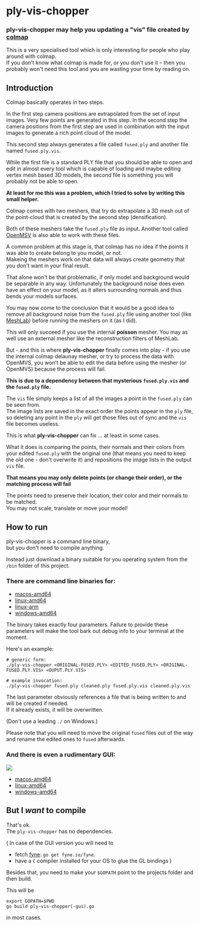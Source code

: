 # ply-vis-chopper

### ply-vis-chopper may help you updating a "vis" file created by [colmap](https://demuc.de/colmap/)

This is a very specialised tool which is only interesting for people who play around with colmap.  
If you don't know what colmap is made for, or you don't use it – then you probably won't need this tool and you are wasting your time by reading on.

## Introduction

Colmap basically operates in two steps.

In the first step camera positions are extrapolated from the set of input images. Very few points are generated in this step.
In the second step the camera positions from the first step are used in combination with the input images to generate a rich point cloud of the model.

This second step always generates a file called `fused.ply` and another file named `fused.ply.vis`.

While the first file is a standard PLY file that you should be able to open and edit in almost every tool which is capable of loading and maybe editing vertex mesh based 3D models, the second file is something you will probably not be able to open.

**At least for me this was a problem, which I tried to solve by writing this small helper.**

Colmap comes with two meshers, that try do extrapolate a 3D mesh out of the point-cloud that is created by the second step (densification).

Both of these meshers take the `fused.ply` file as input.
Another tool called [OpenMSV](https://github.com/cdcseacave/openMVS) is also able to work with these files.

A common problem at this stage is, that colmap has no idea if the points it was able to create belong to you model, or not.  
Makeing the meshers work on that data will always create geometry that you don't want in your final result.

That alone won't be that problematic, if only model and background would be separable in any way.
Unfortunately the background noise does even have an effect on your model, as it alters surrounding normals and thus bends your models surfaces.

You may now come to the conclusion that it would be a good idea to remove all background noise from the `fused.ply` file using another tool (like [MeshLab](https://www.meshlab.net/)) before running the meshers on it (as I did).

This will only succeed if you use the internal **poisson** mesher.
You may as well use an external mesher like the reconstruction filters of MeshLab.

But - and this is where **ply-vis-chopper** finally comes into play - if you use the internal colmap delaunay mesher, or try to process the data with OpenMVS, you won't be able to edit the data before using the mesher (or OpenMVS) because the process will fail.

**This is due to a dependency between that mysterious `fused.ply.vis` and the `fused.ply` file.**

The `vis` file simply keeps a list of all the images a point in the `fused.ply` can be seen from.  
The image lists are saved in the exact order the points appear in the `ply` file, so deleting any point in the `ply` will get those files out of sync and the `vis` file becomes useless.

This is what **ply-vis-chopper** can fix … at least in some cases.

What it does is comparing the points, their normals and their colors from your edited `fused.ply` with the original one (that means you need to keep the old one - don't overwrite it) and repositions the image lists in the output `vis` file.

**That means you may only delete points (or change their order), or the matching process will fail**

The points need to preserve their location, their color and their normals to be matched.  
You may not scale, translate or move your model!

## How to run

ply-vis-chopper is a command line binary,  
but you don't need to compile anything.

Instead just download a binary suitable for you operating system from the `/bin` folder of this project.

### There are command line binaries for:

- [macos-amd64](../../raw/main/bin/macos-amd64/ply-vis-chopper)
- [linux-amd64](../../raw/main/bin/linux-amd64/ply-vis-chopper)
- [linux-arm](../../raw/main/bin/linux-arm/ply-vis-chopper)
- [windows-amd64](../../raw/main/bin/windows-amd64/ply-vis-chopper.exe)

The binary takes exactly four parameters.
Failure to provide these parameters will make the tool bark out debug info to your terminal at the moment.

Here's an example:

```
# generic form:
./ply-vis-chopper <ORIGINAL-FUSED.PLY> <EDITED_FUSED.PLY> <ORIGINAL-FUSED.PLY.VIS> <OUPUT.PLY.VIS>

# example invocation:
./ply-vis-chopper fused.ply cleaned.ply fused.ply.vis cleaned.ply.vis
```

The last parameter obviously references a file that is being written to and will be created if needed.  
If it already exists, it will be overwritten.

(Don't use a leading `./` on Windows.)

Please note that you will need to move the original `fused` files out of the way and rename the edited ones to `fused` afterwards.

### And there is even a rudimentary GUI:

![](../../raw/main/img/gui.png)

- [macos-amd64](../../raw/main/bin/macos-amd64/ply-vis-chopper-gui)
- [linux-amd64](../../raw/main/bin/linux-amd64/ply-vis-chopper-gui)
- [windows-amd64](../../raw/main/bin/windows-amd64/ply-vis-chopper-gui.exe)

## But I _want_ to compile

That's ok.  
The `ply-vis-chopper` has no dependencies.

( In case of the GUI version you will need to

- fetch [fyne](https://fyne.io/): `go get fyne.io/fyne`.  
- have a `C` compiler installed for your OS to glue the GL bindings )

Besides that, you need to make your `$GOPATH` point to the projects folder and then build.

This will be

```
export GOPATH=$PWD
go build ply-vis-chopper(-gui).go
```
in most cases.
